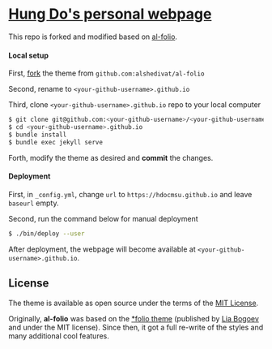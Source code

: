 # [Hung Do's personal webpage](https://hdocmsu.github.io/)

This repo is forked and modified based on [al-folio](https://github.com/alshedivat/al-folio).

#### Local setup

First, [fork](https://guides.github.com/activities/forking/) the theme from `github.com:alshedivat/al-folio`

Second, rename to `<your-github-username>.github.io`

Third, clone `<your-github-username>.github.io` repo to your local computer

```bash
$ git clone git@github.com:<your-github-username>/<your-github-username>.github.io.git
$ cd <your-github-username>.github.io
$ bundle install
$ bundle exec jekyll serve
```

Forth, modify the theme as desired and **commit** the changes.

#### Deployment

First, in `_config.yml`, change `url` to `https://hdocmsu.github.io` and leave `baseurl` empty.

Second, run the command below for manual deployment

```bash
$ ./bin/deploy --user
```

After deployment, the webpage will become available at `<your-github-username>.github.io`.

## License

The theme is available as open source under the terms of the [MIT License](https://opensource.org/licenses/MIT).

Originally, **al-folio** was based on the [\*folio theme](https://github.com/bogoli/-folio) (published by [Lia Bogoev](http://liabogoev.com) and under the MIT license).
Since then, it got a full re-write of the styles and many additional cool features.
